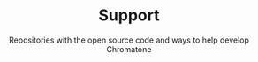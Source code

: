 ---
title: Support
subtitle: Repositories with the open source code and ways to help develop Chromatone
list: support
tags: main
order: 40
---